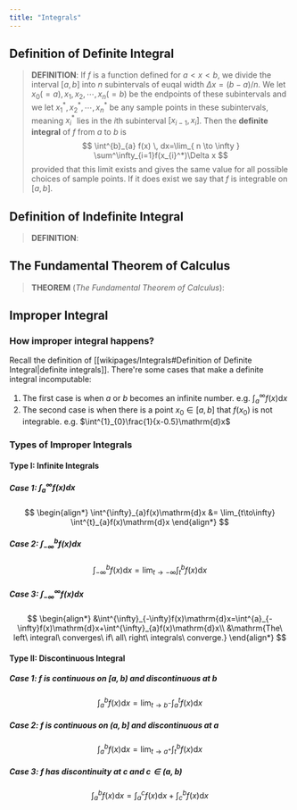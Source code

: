 ```yaml
---
title: "Integrals"
---
```

## Definition of Definite Integral
>**DEFINITION**:
>If $f$ is a function defined for $a<x<b$, we divide the interval $[a,b]$ into $n$ subintervals of euqal width $\Delta x=(b-a)/n$.
>We let $x_0(=a),x_1,x_2,\cdots,x_n(=b)$ be the endpoints of these subintervals and we let $x_1^*,x_2^*,\cdots,x_n^*$ be any sample points in these subintervals, meaning $x_i^*$ lies in the $i$th subinterval $[x_{i-1},x_i]$.
>Then the **definite integral** of $f$ from $a$ to $b$ is
>$$
\int^{b}_{a} f(x) \, dx=\lim_{ n \to \infty } \sum^\infty_{i=1}f(x_{i}^*)\Delta x $$
>provided that this limit exists and gives the same value for all possible choices of sample points.
>If it does exist we say that $f$ is integrable on $[a,b]$.

## Definition of Indefinite Integral
>**DEFINITION**:
>

## The Fundamental Theorem of Calculus
>**THEOREM** (*The Fundamental Theorem of Calculus*):
>

## Improper Integral
### How improper integral happens?
Recall the definition of [[wikipages/Integrals#Definition of Definite Integral|definite integrals]]. There're some cases that make a definite integral incomputable:
1. The first case is when $a$ or $b$ becomes an infinite number. e.g. $\int^{\infty}_{a}f(x)\mathrm{d}x$
2. The second case is when there is a point $x_{0}\in[a,b]$ that $f(x_{0})$ is not integrable. e.g. $\int^{1}_{0}\frac{1}{x-0.5}\mathrm{d}x$

### Types of Improper Integrals
#### Type I: Infinite Integrals
##### Case 1: $\int^{\infty}_{a}f(x)\mathrm{d}x$
$$
\begin{align*}
\int^{\infty}_{a}f(x)\mathrm{d}x &= \lim_{t\to\infty} \int^{t}_{a}f(x)\mathrm{d}x
\end{align*}
$$
##### Case 2: $\int^{b}_{-\infty}f(x)\mathrm{d}x$
$$
\int^{b}_{-\infty}f(x)\mathrm{d}x=\lim_{t\to- \infty}\int^{b}_{t}f(x)\mathrm{d}x
$$
##### Case 3: $\int^{\infty}_{-\infty}f(x)\mathrm{d}x$
$$
\begin{align*}
&\int^{\infty}_{-\infty}f(x)\mathrm{d}x=\int^{a}_{-\infty}f(x)\mathrm{d}x+\int^{\infty}_{a}f(x)\mathrm{d}x\\
&\mathrm{The\ left\ integral\ converges\ if\ all\ right\ integrals\ converge.}
\end{align*}
$$

#### Type II: Discontinuous Integral
##### Case 1: $f$ is continuous on $\left[a,b\right)$ and discontinuous at $b$
$$
\int^{b}_{a}{f(x)\mathrm{d}x}=\lim_{t\to b^{-}}{\int^{t}_{a}}{f(x)\mathrm{d}x}
$$

##### Case 2: $f$ is continuous on $(a,b]$ and discontinuous at $a$
$$
\int^{b}_{a}{f(x)\mathrm{d}x}=\lim_{t\to a^{+}}{\int^{b}_{t}}{f(x)\mathrm{d}x}
$$

##### Case 3: $f$ has discontinuity at $c$ and $c \in (a,b)$
$$
\int^{b}_{a}{f(x)\mathrm{d}x}=\int^{c}_{a}{f(x)\mathrm{d}x}+\int^{b}_{c}{f(x)\mathrm{d}x}
$$
